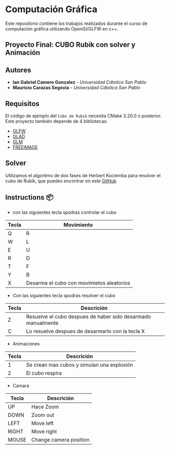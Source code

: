 # Computación Gráfica
Este repositorio contiene los trabajos realizados durante el curso de computación gráfica utilizando OpenGl/GLFW en c++.

## Proyecto Final: CUBO Rubik con solver y Animación

## Autores

* **Ian Gabriel Camero Gonzalez** - *Universidad Cdtolica San Pablo* 
* **Mauricio Carazas Segovia** - *Universidad Cdtolica San Pablo* 

## Requisitos
El código de ejemplo del `Cubo de Rubik` necesita CMake 3.20.0 o posterior.
Este proyecto también depende de 4 bibliotecas:

* [GLFW](https://www.glfw.org/)
* [GLAD](https://github.com/Dav1dde/glad)
* [GLM](https://github.com/g-truc/glm)
* [FREEIMAGE](https://freeimage.sourceforge.io/)

## Solver
Utilizamos el algoritmo de dos fases de Herbert Kociemba para resolver el cubo de Rubik, que puedes encontrar en este [GitHub](https://github.com/muodov/kociemba)

## Instructions 📦

- con las siguientes tecla spodras controlar el cubo

| Tecla | Movimiento |
| ------------- | ------------- |
| Q  | R |
| W  | L |
| E  | U |
| R  | D |
| T  | F |
| Y  | B |
| X  | Desarma el cubo con movimietos aleatorios |

- Con las siguientes tecla spodras resolver el cubo

| Tecla | Descrición |
| ------------- | ------------- |
| Z  | Resuelve el cubo despues de haber sido desarmado manualmente  |
| C  | Lo resuelve despues de desarmarlo con la tecla X |

- Animaciones

| Tecla | Descrición |
| ------------- | ------------- |
| 1  | Se crean mas cubos y simulan una explosión |
| 2  | El cubo respira  |

- Camara

| Tecla | Descrición |
| ------------- | ------------- |
| UP | Hace Zoom |
| DOWN | Zoom out |
| LEFT | Move left  |
| RIGHT | Move right  |
| MOUSE | Change camera position  |


